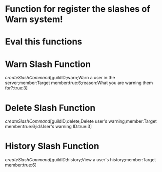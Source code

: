 # Function for register the slashes of Warn system!
# Eval this functions

# Warn Slash Function

$createSlashCommand[$guildID;warn;Warn a user in the server;member:Target member:true:6;reason:What you are warning them for?:true:3]

# Delete Slash Function

$createSlashCommand[$guildID;delete;Delete user's warning;member:Target member:true:6;id:User's warning ID:true:3]

# History Slash Function

$createSlashCommand[$guildID;history;View a user's history;member:Target member:true:6]
